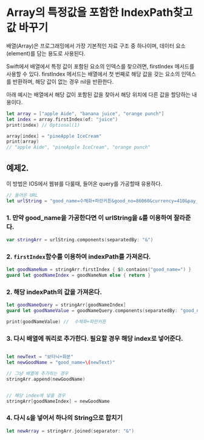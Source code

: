 # Array의 특정값을 포함한 IndexPath찾고 값 바꾸기

배열(Array)은 프로그래밍에서 가장 기본적인 자료 구조 중 하나이며, 데이터 요소(element)를 담는 용도로 사용된다.

Swift에서 배열에서 특정 값이 포함된 요소의 인덱스를 찾으려면, firstIndex 메서드를 사용할 수 있다. firstIndex 메서드는 배열에서 첫 번째로 해당 값을 갖는 요소의 인덱스를 반환하며, 해당 값이 없는 경우 nil을 반환한다.

아래 예시는 배열에서 해당 값이 포함된 값을 찾아서 해당 위치에 다른 값을 할당하는 내용이다.
```swift
let array = ["apple Aide", "banana juice", "orange punch"]
let index = array.firstIndex(of: "juice")
print(index) // Optional(1)

array[index] = "pineApple IceCream"
print(array) 
// "apple Aide", "pineApple IceCream", "orange punch"
```

## 예제2. 
이 방법은 IOS에서 웹뷰를 다룰때, 들어온 query를 가공할때 유용하다.


```swift
// 들어온 URL
let urlString = "good_name=수채화+파란커튼&good_no=86060&currency=410&pay_method=CARD&site_name=HootTown&shop_name=GeekCode&buyr_name=isID&buyr_tel1=01022073306"
```

### 1. 만약 good_name을 가공한다면 이 urlString을 `&`를 이용하여 잘라준다.

```swift
var stringArr = urlString.components(separatedBy: "&")
```


### 2. `firstIndex`함수를 이용하여 indexPath를 가져온다.

```swift
let goodNameNum = stringArr.firstIndex { $0.contains("good_name=") }
guard let goodNameIndex = goodNameNum else { return }

```
### 2. 해당 indexPath의 값을 가져온다.


```swift
let goodNameQuery = stringArr[goodNameIndex]
guard let goodNameValue = goodNameQuery.components(separatedBy: "good_name=").last else { return }

print(goodNameValue) //  수채화+파란커튼
```

### 3. 다시 배열에 쿼리로 추가한다. 필요할 경우 해당 index로 넣어준다.
```swift

let newText = "보타닉+화분"
let newGoodName = "good_name=\(newText)"

// 그냥 배열에 추가하는 경우
stringArr.append(newGoodName)


// 해당 index에 넣을 경우
stringArr[goodNameIndex] = newGoodName
```

### 4. 다시 `&`을 넣어서 하나의 String으로 합치기

```swift
let newArray = stringArr.joined(separator: "&")
```
